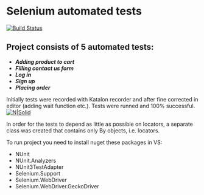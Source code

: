    # Selenium automated tests
[![Build Status](https://travis-ci.org/joemccann/dillinger.svg?branch=master)](https://travis-ci.org/joemccann/dillinger)

## Project consists of 5 automated tests:
- ***Adding product to cart***
- ***Filling contact us form***
- ***Log in***
- ***Sign up***
- ***Placing order***

Initially tests were recorded with Katalon recorder and after fine corrected in editor (adding wait function etc.).
Tests were runned and 100% successful.
   [![N|Solid](https://i.postimg.cc/Yqm5J2KG/Screenshot-2023-01-17-215736.png)](https://nodesource.com/products/nsolid)

In order for the tests to depend as little as possible on locators, a separate class was created that contains only By objects, i.e. locators.

To run project you need to install nuget these packages in VS:
- NUnit
- NUnit.Analyzers
- NUnit3TestAdapter
- Selenium.Support
- Selenium.WebDriver
- Selenium.WebDriver.GeckoDriver
